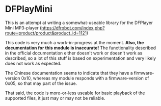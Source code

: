 # DFPlayMini

This is an attempt at writing a somewhat-useable library for the DFPlayer Mini MP3-player (https://dfrobot.com/index.php?route=product/product&product_id=1121)

This code is very much a work-in-progress at the moment. **Also, the documentation for this module is inaccurate!** The functionality described in the official documentation either doesn't work or doesn't work as described, so a lot of this stuff is based on experimentation and very likely does not work as expected.

The Chinese documentation seems to indicate that they have a firmware-version 0x10, whereas my module responds with a firmware-version of 0x05, so that may part of the issue.

That said, the code is more-or-less useable for basic playback of the supported files, it just may or may not be reliable.
